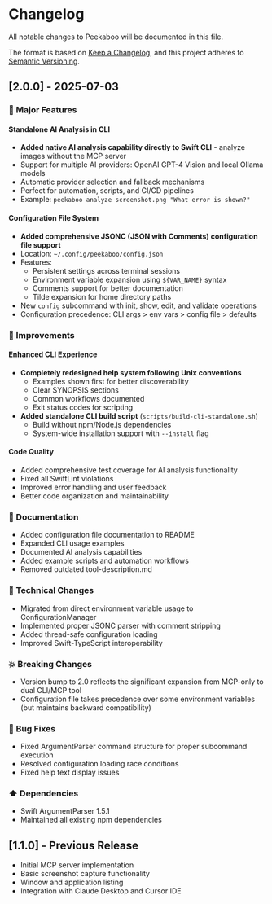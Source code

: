 # Changelog

All notable changes to Peekaboo will be documented in this file.

The format is based on [Keep a Changelog](https://keepachangelog.com/en/1.0.0/),
and this project adheres to [Semantic Versioning](https://semver.org/spec/v2.0.0.html).

## [2.0.0] - 2025-07-03

### 🎉 Major Features

#### Standalone AI Analysis in CLI
- **Added native AI analysis capability directly to Swift CLI** - analyze images without the MCP server
- Support for multiple AI providers: OpenAI GPT-4 Vision and local Ollama models
- Automatic provider selection and fallback mechanisms
- Perfect for automation, scripts, and CI/CD pipelines
- Example: `peekaboo analyze screenshot.png "What error is shown?"`

#### Configuration File System
- **Added comprehensive JSONC (JSON with Comments) configuration file support**
- Location: `~/.config/peekaboo/config.json`
- Features:
  - Persistent settings across terminal sessions
  - Environment variable expansion using `${VAR_NAME}` syntax
  - Comments support for better documentation
  - Tilde expansion for home directory paths
- New `config` subcommand with init, show, edit, and validate operations
- Configuration precedence: CLI args > env vars > config file > defaults

### 🚀 Improvements

#### Enhanced CLI Experience
- **Completely redesigned help system following Unix conventions**
  - Examples shown first for better discoverability
  - Clear SYNOPSIS sections
  - Common workflows documented
  - Exit status codes for scripting
- **Added standalone CLI build script** (`scripts/build-cli-standalone.sh`)
  - Build without npm/Node.js dependencies
  - System-wide installation support with `--install` flag

#### Code Quality
- Added comprehensive test coverage for AI analysis functionality
- Fixed all SwiftLint violations
- Improved error handling and user feedback
- Better code organization and maintainability

### 📝 Documentation

- Added configuration file documentation to README
- Expanded CLI usage examples
- Documented AI analysis capabilities
- Added example scripts and automation workflows
- Removed outdated tool-description.md

### 🔧 Technical Changes

- Migrated from direct environment variable usage to ConfigurationManager
- Implemented proper JSONC parser with comment stripping
- Added thread-safe configuration loading
- Improved Swift-TypeScript interoperability

### 💥 Breaking Changes

- Version bump to 2.0 reflects the significant expansion from MCP-only to dual CLI/MCP tool
- Configuration file takes precedence over some environment variables (but maintains backward compatibility)

### 🐛 Bug Fixes

- Fixed ArgumentParser command structure for proper subcommand execution
- Resolved configuration loading race conditions
- Fixed help text display issues

### ⬆️ Dependencies

- Swift ArgumentParser 1.5.1
- Maintained all existing npm dependencies

## [1.1.0] - Previous Release

- Initial MCP server implementation
- Basic screenshot capture functionality
- Window and application listing
- Integration with Claude Desktop and Cursor IDE